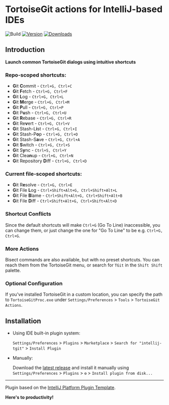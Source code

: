 # TortoiseGit actions for IntelliJ-based IDEs

![Build](https://github.com/mbinic/intellij-tgit/workflows/Build/badge.svg)
[![Version](https://img.shields.io/jetbrains/plugin/v/18671.svg)](https://plugins.jetbrains.com/plugin/18671)
[![Downloads](https://img.shields.io/jetbrains/plugin/d/18671.svg)](https://plugins.jetbrains.com/plugin/18671)

## Introduction

<!-- Plugin description -->

**Launch common TortoiseGit dialogs using intuitive shortcuts**

### Repo-scoped shortcuts:
* **G**it **C**ommit - `Ctrl+G, Ctrl+C`</li>
* **G**it **F**etch - `Ctrl+G, Ctrl+F`</li>
* **G**it **L**og - `Ctrl+G, Ctrl+L`</li>
* **G**it **M**erge - `Ctrl+G, Ctrl+M`</li>
* **G**it **P**ull - `Ctrl+G, Ctrl+P`</li>
* **G**it P**u**sh - `Ctrl+G, Ctrl+U`</li>
* **G**it **R**ebase - `Ctrl+G, Ctrl+R`</li>
* **G**it Re**v**ert - `Ctrl+G, Ctrl+V`</li>
* **G**it Stash-L**i**st - `Ctrl+G, Ctrl+I`</li>
* **G**it Stash-P**o**p - `Ctrl+G, Ctrl+O`</li>
* **G**it Stash-S**a**ve - `Ctrl+G, Ctrl+A`</li>
* **G**it **S**witch - `Ctrl+G, Ctrl+S`</li>
* **G**it S**y**nc - `Ctrl+S, Ctrl+Y`</li>
* **G**it Clea**n**up - `Ctrl+G, Ctrl+N`</li>
* **G**it Repository **D**iff - `Ctrl+G, Ctrl+D`</li>

### Current file-scoped shortcuts:
* **G**it R**e**solve - `Ctrl+G, Ctrl+E`</li>
* **G**it File **L**og - `Ctrl+Shift+Alt+G, Ctrl+Shift+Alt+L`</li>
* **G**it File **B**lame - `Ctrl+Shift+Alt+G, Ctrl+Shift+Alt+B`</li>
* **G**it File **D**iff - `Ctrl+Shift+Alt+G, Ctrl+Shift+Alt+D`</li>

### Shortcut Conflicts
Since the default shortcuts will make `Ctrl+G` (Go To Line) inaccessible, you can change them, or just change the one for "Go To Line" to be e.g. `Ctrl+G, Ctrl+G`.

### More Actions
Bisect commands are also available, but with no preset shortcuts. You can reach them from the TortoiseGit menu, or search for `TGit` in the `Shift Shift` palette.

### Optional Configuration
If you've installed TortoiseGit in a custom location, you can specify the path to `TortoiseGitProc.exe` under `Settings/Preferences` > `Tools` > `TortoiseGit Actions`.


<!-- Plugin description end -->

## Installation

- Using IDE built-in plugin system:
  
  `Settings/Preferences` > `Plugins` > `Marketplace` > `Search for "intellij-tgit"` >
  `Install Plugin`
  
- Manually:

  Download the [latest release](https://github.com/mbinic/intellij-tgit/releases/latest) and install it manually using
  `Settings/Preferences` > `Plugins` > `⚙️` > `Install plugin from disk...`

---

Plugin based on the [IntelliJ Platform Plugin Template](https://github.com/JetBrains/intellij-platform-plugin-template).

**Here's to productivity!**
